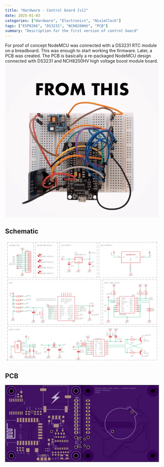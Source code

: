 ```yaml
---
title: "Hardware - Control board [v1]"
date: 2025-01-03
categories: ["Hardware", "Electronics", "NixieClock"]
tags: ["ESP8266", "DS3231", "NCH8200HV", "PCB"]
summary: "Description for the first version of control board"
---
```


For proof of concept NodeMCU was connected with a DS3231 RTC module on a breadboard. This was enough to start working the firmware. Later, a PCB was created. The PCB is basically a re-packaged NodeMCU design connected with DS3231 and NCH8200HV high voltage boost module board.
![Progression of the Nixie clock control board from protoboard to final PCB](nixie-clock-control-board-progression.gif)

## Schematic
![ESP8266-based control board schematic for single-digit Nixie clock](nixie-clock-control-board-schematic.png)

## PCB
![ESP8266-based control board PCB for single-digit Nixie clock](nixie-clock-control-board-pcb.webp)